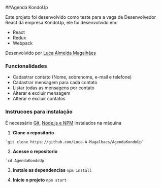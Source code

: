 ##Agenda KondoUp

Este projeto foi desenvolvido como teste para a vaga de Desenvolvedor React da empresa KondoUp, ele foi desenvolvido em:

 - React
 - Redux
 - Webpack

Desenvolvido por [Luca Almeida Magalhães](https://www.linkedin.com/in/luca-almeida-magalh%C3%A3es-099620110/)

### Funcionalidades

 * Cadastrar contato (Nome, sobrenome, e-mail e telefone)
 * Cadastrar mensagem para cada contato
 * Listar todas as mensagens por contato
 * Alterar e excluir mensagem
 * Alterar e excluir contatos

 ### Instrucoes para instalação

  É necessário [Git](https://git-scm.com/downloads), [Node.js e NPM](https://nodejs.org/) instalados na máquina

  1. **Clone o repositorio**

    `git clone https://github.com/Luca-A-Magalhaes/AgendaKondoUp`
  
  2. **Acesse o repositorio**

    `cd AgendaKondoUp`
  
  3. **Instale as dependencias**
    `npm install`

  4. **Inicie o projeto**
    `npm start`